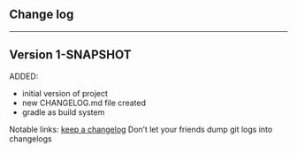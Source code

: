## Change log
----------------------

Version 1-SNAPSHOT
-------------

ADDED: 

- initial version of project
- new CHANGELOG.md file created
- gradle as build system

Notable links:
[keep a changelog](http://keepachangelog.com/en/1.0.0/) Don’t let your friends dump git logs into changelogs
